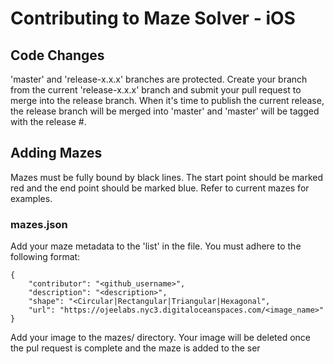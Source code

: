 # Contributing to Maze Solver - iOS

## Code Changes
'master' and 'release-x.x.x' branches are protected. Create your branch from the current 'release-x.x.x' branch and submit your pull request to merge into the release branch.  When it's time to publish the current release, the release branch will be merged into 'master' and 'master' will be tagged with the release #.

## Adding Mazes
Mazes must be fully bound by black lines. The start point should be marked red and the end point should be marked blue.
Refer to current mazes for examples.
### mazes.json
Add your maze metadata to the 'list' in the file.
You must adhere to the following format:
```
{
    "contributor": "<github_username>",
    "description": "<description>",
    "shape": "<Circular|Rectangular|Triangular|Hexagonal",
    "url": "https://ojeelabs.nyc3.digitaloceanspaces.com/<image_name>"
}
```
Add your image to the mazes/ directory.  Your image will be deleted once the pul request is complete and the maze is added to the ser
